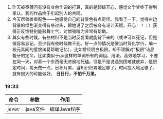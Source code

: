 1. 昨天被泰薇问有没有业余作词的打算，真的是超级开心，感觉文学梦终于得到承认，我的作品终于引起别人的共鸣。
2. 今天帮兽兽看配色——她感觉自己的背景色有点奇怪。我看了一下，觉得右边背景的绿色渐变得有些过头，跟她说了之后被夸有设计天赋，开心！！：）获得正反馈特别能鼓舞士气，对增强精力非常有帮助。
3. 其实有些时候，有些材料不是当时反复看就能背下来的（或许可以死记，但是很容易忘记，至少我有些时候做不到。好一点的情况是像当时背化学价，编一段元素间的爱恨纠葛帮助记忆），比如曾经明白极限，却不理解对“极限”诘屈聱牙的定义，比如类似于go这样的单词所有的词组、用法。高效地学习，不要在同一天，对着一个东西毫无进展地死磕。但是不是说遇到困难就放弃，是限定时间，每天做一点，日积月累，当知识积累地足够了，时间投入地足够了，就有很大的可能做好。
**日日行，不怕千万里。**

### 19:33
   命令 | 参数 | 作用
   ---- | ------- | -----
   javac | .java文件 | 编译Java程序
